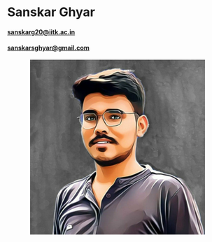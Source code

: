 # Sanskar Ghyar
#### sanskarg20@iitk.ac.in
#### sanskarsghyar@gmail.com
<p align="center">
  <img src="https://github.com/Sanskarsghyar/sanskarsghyar.github.io/blob/main/sq.jpg" align="centre" width="400" height="400">
</p>
